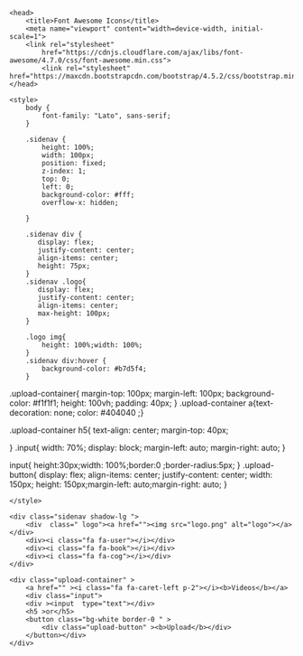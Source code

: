 
<html>

<head>

    <head>
        <title>Font Awesome Icons</title>
        <meta name="viewport" content="width=device-width, initial-scale=1">
        <link rel="stylesheet"
            href="https://cdnjs.cloudflare.com/ajax/libs/font-awesome/4.7.0/css/font-awesome.min.css">
            <link rel="stylesheet" href="https://maxcdn.bootstrapcdn.com/bootstrap/4.5.2/css/bootstrap.min.css">
    </head>

    <style>
        body {
            font-family: "Lato", sans-serif;
        }

        .sidenav {
            height: 100%;
            width: 100px;
            position: fixed;
            z-index: 1;
            top: 0;
            left: 0;
            background-color: #fff;
            overflow-x: hidden;
           
        }

        .sidenav div {
           display: flex;
           justify-content: center;
           align-items: center;
           height: 75px;
        }
        .sidenav .logo{
           display: flex;
           justify-content: center;
           align-items: center;
           max-height: 100px;
        }

        .logo img{
            height: 100%;width: 100%;
        }
        .sidenav div:hover {
            background-color: #b7d5f4;
        }
.upload-container{
    margin-top: 100px;
    margin-left: 100px;
    background-color: #f1f1f1;
    height: 100vh;
    padding: 40px;
}
.upload-container a{text-decoration: none; color: #404040    ;}

.upload-container h5{
text-align: center; margin-top: 40px;

}
.input{
    width: 70%;
    display: block;
    margin-left: auto;
    margin-right: auto;
}

input{
    height:30px;width: 100%;border:0 ;border-radius:5px;
}
.upload-button{
    display: flex;
  align-items: center;
  justify-content: center;
  width: 150px; height: 150px;margin-left: auto;margin-right: auto;
}


    </style>
</head>

<body>

    <div class="sidenav shadow-lg ">
        <div  class=" logo"><a href=""><img src="logo.png" alt="logo"></a></div>
        <div><i class="fa fa-user"></i></div>
        <div><i class="fa fa-book"></i></div>
        <div><i class="fa fa-cog"></i></div>
    </div>

    <div class="upload-container" >
        <a href="" ><i class="fa fa-caret-left p-2"></i><b>Videos</b></a>
        <div class="input">
        <div ><input  type="text"></div>
        <h5 >or</h5>
        <button class="bg-white border-0 " >
            <div class="upload-button" ><b>Upload</b></div>
        </button></div>
    </div>

    

</body>

</html>
